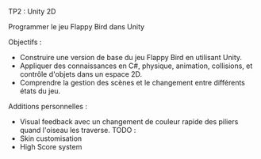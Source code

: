 TP2 : Unity 2D

Programmer le jeu Flappy Bird dans Unity

Objectifs :
- Construire une version de base du jeu Flappy Bird en utilisant Unity.
- Appliquer des connaissances en C#, physique, animation, collisions, et contrôle
d'objets dans un espace 2D.
- Comprendre la gestion des scènes et le changement entre différents états du jeu.

Additions personnelles : 
- Visual feedback avec un changement de couleur rapide des piliers quand l'oiseau les traverse.
TODO :
- Skin customisation
- High Score system
